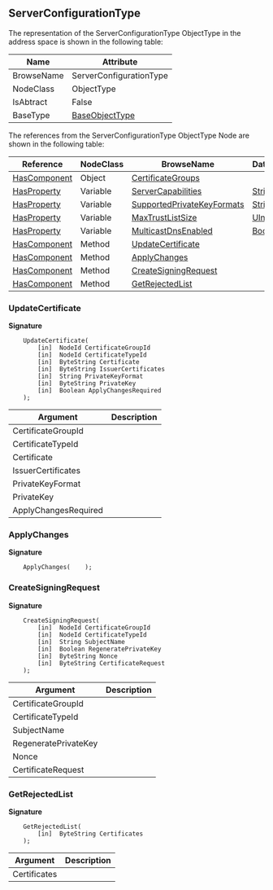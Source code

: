 <!-- objecttype -->
## ServerConfigurationType
  
The representation of the ServerConfigurationType ObjectType in the address space is shown in the following table:  

|Name|Attribute|
|---|---|
|BrowseName|ServerConfigurationType|
|NodeClass|ObjectType|
|IsAbtract|False|
|BaseType|[BaseObjectType](../../../Part5/ObjectTypes/BaseObjectType/readme.md)|

The references from the ServerConfigurationType ObjectType Node are shown in the following table:  

|Reference|NodeClass|BrowseName|DataType|TypeDefinition|ModellingRule|
|---|---|---|---|---|---|
|[HasComponent](../../../Part3/ReferenceTypes/HasComponent/readme.md)|Object|[CertificateGroups](#CertificateGroups)||[CertificateGroupFolderType](../../Part12/ObjectTypes/CertificateGroupFolderType/readme.md)|[Mandatory](../../Objects/Mandatory/readme.md)|
|[HasProperty](../../../Part3/ReferenceTypes/HasProperty/readme.md)|Variable|[ServerCapabilities](#ServerCapabilities)|[String](../../../Part3/DataTypes/String/readme.md)[]|[PropertyType](../../Part5/VariableTypes/PropertyType/readme.md)|[Mandatory](../../Objects/Mandatory/readme.md)|
|[HasProperty](../../../Part3/ReferenceTypes/HasProperty/readme.md)|Variable|[SupportedPrivateKeyFormats](#SupportedPrivateKeyFormats)|[String](../../../Part3/DataTypes/String/readme.md)[]|[PropertyType](../../Part5/VariableTypes/PropertyType/readme.md)|[Mandatory](../../Objects/Mandatory/readme.md)|
|[HasProperty](../../../Part3/ReferenceTypes/HasProperty/readme.md)|Variable|[MaxTrustListSize](#MaxTrustListSize)|[UInt32](../../../Part3/DataTypes/UInt32/readme.md)|[PropertyType](../../Part5/VariableTypes/PropertyType/readme.md)|[Mandatory](../../Objects/Mandatory/readme.md)|
|[HasProperty](../../../Part3/ReferenceTypes/HasProperty/readme.md)|Variable|[MulticastDnsEnabled](#MulticastDnsEnabled)|[Boolean](../../../Part3/DataTypes/Boolean/readme.md)|[PropertyType](../../Part5/VariableTypes/PropertyType/readme.md)|[Mandatory](../../Objects/Mandatory/readme.md)|
|[HasComponent](../../../Part3/ReferenceTypes/HasComponent/readme.md)|Method|[UpdateCertificate](#UpdateCertificate)|||[Mandatory](../../Objects/Mandatory/readme.md)|
|[HasComponent](../../../Part3/ReferenceTypes/HasComponent/readme.md)|Method|[ApplyChanges](#ApplyChanges)|||[Mandatory](../../Objects/Mandatory/readme.md)|
|[HasComponent](../../../Part3/ReferenceTypes/HasComponent/readme.md)|Method|[CreateSigningRequest](#CreateSigningRequest)|||[Mandatory](../../Objects/Mandatory/readme.md)|
|[HasComponent](../../../Part3/ReferenceTypes/HasComponent/readme.md)|Method|[GetRejectedList](#GetRejectedList)|||[Mandatory](../../Objects/Mandatory/readme.md)|

### <a name="UpdateCertificate"></a>UpdateCertificate
  
**Signature**
```
    UpdateCertificate(
        [in]  NodeId CertificateGroupId
        [in]  NodeId CertificateTypeId
        [in]  ByteString Certificate
        [in]  ByteString IssuerCertificates
        [in]  String PrivateKeyFormat
        [in]  ByteString PrivateKey
        [in]  Boolean ApplyChangesRequired
    );
```

|Argument|Description|
|---|---|
|CertificateGroupId||
|CertificateTypeId||
|Certificate||
|IssuerCertificates||
|PrivateKeyFormat||
|PrivateKey||
|ApplyChangesRequired||

### <a name="ApplyChanges"></a>ApplyChanges
  
**Signature**
```
    ApplyChanges(    );
```
### <a name="CreateSigningRequest"></a>CreateSigningRequest
  
**Signature**
```
    CreateSigningRequest(
        [in]  NodeId CertificateGroupId
        [in]  NodeId CertificateTypeId
        [in]  String SubjectName
        [in]  Boolean RegeneratePrivateKey
        [in]  ByteString Nonce
        [in]  ByteString CertificateRequest
    );
```

|Argument|Description|
|---|---|
|CertificateGroupId||
|CertificateTypeId||
|SubjectName||
|RegeneratePrivateKey||
|Nonce||
|CertificateRequest||

### <a name="GetRejectedList"></a>GetRejectedList
  
**Signature**
```
    GetRejectedList(
        [in]  ByteString Certificates
    );
```

|Argument|Description|
|---|---|
|Certificates||


